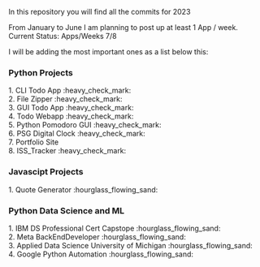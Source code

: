 In this repository you will find all the commits for 2023

From January to June I am planning to post up at least 1 App / week.<br>
Current Status: Apps/Weeks 7/8

I will be adding the most important ones as a list below this:

<h3>Python Projects</h3>
1. CLI Todo App :heavy_check_mark:<br>
2. File Zipper :heavy_check_mark:<br>
3. GUI Todo App :heavy_check_mark:<br>
4. Todo Webapp :heavy_check_mark:<br>
5. Python Pomodoro GUI :heavy_check_mark:<br>
6. PSG Digital Clock :heavy_check_mark:<br>
7. Portfolio Site<br>
8. ISS_Tracker :heavy_check_mark:<br>

<h3>Javascipt Projects</h3>
1. Quote Generator :hourglass_flowing_sand:<br>

<h3>Python Data Science and ML</h3>
1. IBM DS Professional Cert Capstope :hourglass_flowing_sand:<br>
2. Meta BackEndDeveloper :hourglass_flowing_sand:<br>
3. Applied Data Science University of Michigan :hourglass_flowing_sand:<br>
4. Google Python Automation :hourglass_flowing_sand:<br>
